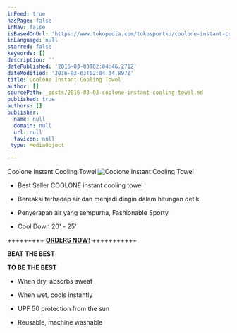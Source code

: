 ```yaml
---
inFeed: true
hasPage: false
inNav: false
isBasedOnUrl: 'https://www.tokopedia.com/tokosportku/coolone-instant-cooling-towel-2?key=eyJwYWdlIjoiMSIsInNxIjoiIn0&pos=5'
inLanguage: null
starred: false
keywords: []
description: ''
datePublished: '2016-03-03T02:04:46.271Z'
dateModified: '2016-03-03T02:04:34.897Z'
title: Coolone Instant Cooling Towel
author: []
sourcePath: _posts/2016-03-03-coolone-instant-cooling-towel.md
published: true
authors: []
publisher:
  name: null
  domain: null
  url: null
  favicon: null
_type: MediaObject

---
```

Coolone Instant Cooling Towel
![Coolone Instant Cooling Towel](https://the-grid-user-content.s3-us-west-2.amazonaws.com/e916e478-6a02-4344-a583-13c7215e4787.jpg)

+ Best Seller COOLONE instant cooling towel

+ Bereaksi terhadap air dan menjadi dingin dalam hitungan detik.

+ Penyerapan air yang sempurna, Fashionable Sporty

+ Cool Down 20' - 25'

+++++++++ [**ORDERS NOW!**][0] +++++++++++

**BEAT THE BEST**

**TO BE THE BEST**

* When dry, absorbs sweat

* When wet, cools instantly

* UPF 50 protection from the sun

* Reusable, machine washable

[0]: https://www.tokopedia.com/tokosportku/coolone-instant-cooling-towel-2?key=eyJwYWdlIjoiMSIsInNxIjoiIn0&pos=5